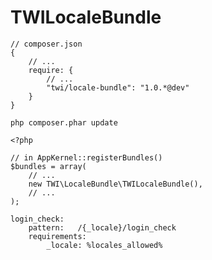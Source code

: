 TWILocaleBundle
===================

```
// composer.json
{
    // ...
    require: {
        // ...
        "twi/locale-bundle": "1.0.*@dev"
    }
}
```

```
php composer.phar update
```

```
<?php

// in AppKernel::registerBundles()
$bundles = array(
    // ...
    new TWI\LocaleBundle\TWILocaleBundle(),
    // ...
);
```


```
login_check:
    pattern:   /{_locale}/login_check
    requirements:
        _locale: %locales_allowed%
```
